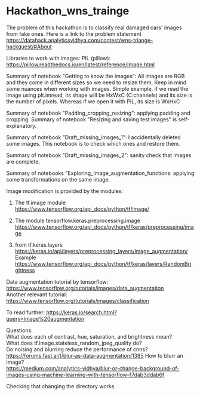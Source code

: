 # Hackathon_wns_trainge
The problem of this hackathon is to classify real damaged cars' images from fake ones. Here is a link to the problem statement https://datahack.analyticsvidhya.com/contest/wns-triange-hackquest/#About

Libraries to work with images:
PIL (pillow): https://pillow.readthedocs.io/en/latest/reference/Image.html

Summary of notebook "Getting to know the images":
All images are RGB and they come in different sizes so we need to resize them.
Keep in mind some nuances when working with images. Simple example, if we read the image using plt.imread, its shape will be HxWxC (C:channels) and its size is the number of pixels. Whereas if we open it with PIL, its size is WxHxC

Summary of notebook "Padding_cropping_resizing": applying padding and cropping. 
Summary of notebook "Resizing and saving test images" is self-explanatory.

Summary of notebook "Draft_missing_images_1": I accidentally deleted some images. This notebook is to check which ones and restore them. 

Summary of notebook "Draft_missing_images_2": sanity check that images are complete.

Summary of notebooks "Exploring_Image_augmentation_functions: applying some transformations on the same image. 

Image modification is provided by the modules:
1. The tf.image module https://www.tensorflow.org/api_docs/python/tf/image/
2. The module tensorflow.keras.preprocessing.image https://www.tensorflow.org/api_docs/python/tf/keras/preprocessing/image

3. from tf.keras.layers
https://keras.io/api/layers/preprocessing_layers/image_augmentation/ <br/>
Example https://www.tensorflow.org/api_docs/python/tf/keras/layers/RandomBrightness

Data augmentation tutorial by tensorflow: https://www.tensorflow.org/tutorials/images/data_augmentation <br/>
Another relevant tutorial: https://www.tensorflow.org/tutorials/images/classification 

To read further:
https://keras.io/search.html?query=image%20augmentation

Questions: <br/>
What does each of contrast, hue, saturation, and brightness mean? <br/>
What does tf.image.stateless_random_jpeg_quality do? <br/>
Do noising and blurring reduce the performance of cnns? <br/>
https://forums.fast.ai/t/blur-as-data-augmentation/1385
How to blurr an image? <br/>
https://medium.com/analytics-vidhya/blur-or-change-background-of-images-using-machine-learning-with-tensorflow-f7dab3ddab6f

Checking that changing the directory works

